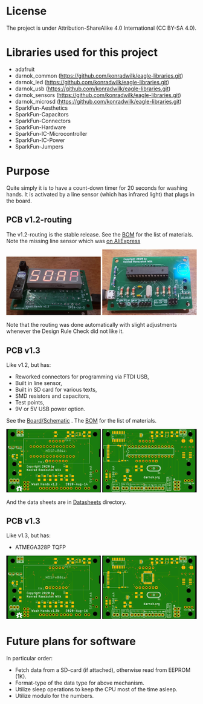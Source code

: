# License

The project is under Attribution-ShareAlike 4.0 International (CC BY-SA 4.0).

# Libraries used for this project

 - adafruit
 - darnok\_common (https://github.com/konradwilk/eagle-libraries.git)
 - darnok\_led (https://github.com/konradwilk/eagle-libraries.git)
 - darnok\_usb (https://github.com/konradwilk/eagle-libraries.git)
 - darnok\_sensors (https://github.com/konradwilk/eagle-libraries.git)
 - darnok\_microsd (https://github.com/konradwilk/eagle-libraries.git)
 - SparkFun-Aesthetics
 - SparkFun-Capacitors
 - SparkFun-Connectors
 - SparkFun-Hardware
 - SparkFun-IC-Microcontroller
 - SparkFun-IC-Power
 - SparkFun-Jumpers

# Purpose

Quite simply it is to have a count-down timer for 20 seconds for washing hands.
It is activated by a line sensor (which has infrared light) that plugs in the board.

## PCB v1.2-routing

The v1.2-routing is the stable release.  See the <a href="BOM.txt">BOM</a> for the list of materials.
Note the missing line sensor which was <a href="https://www.aliexpress.com/item/32654587628.html">on AliExpress</a>

<img src="front.jpg" width=250></img>
<img src="back.jpg" width=250></img>

Note that the routing was done automatically with slight adjustments whenever the Design Rule Check did not
like it.

## PCB v1.3

Like v1.2, but has:

 - Reworked connectors for programming via FTDI USB,
 - Built in line sensor,
 - Built in SD card for various texts,
 - SMD resistors and capacitors,
 - Test points,
 - 9V or 5V USB power option.

See the <a href="Wash_Hand_v1.3.pdf">Board/Schematic</a> . The <a href="BOM-1.3.txt">BOM</a> for the list of materials.

<img src="front-1.3.jpg" width=250></img>
<img src="back-1.3.jpg" width=250></img>

And the data sheets are in <a href="Datasheets">Datasheets</a> directory.

## PCB v1.3

Like v1.3, but has:

 - ATMEGA328P TQFP

<img src="front-1.3a.jpg" width=250></img>
<img src="back-1.3a.jpg" width=250></img>



# Future plans for software

In particular order:

 - Fetch data from a SD-card (if attached), otherwise read from EEPROM (1K).
 - Format-type of the data type for above mechanism.
 - Utilize sleep operations to keep the CPU most of the time asleep.
 - Utilize modulo for the numbers.
